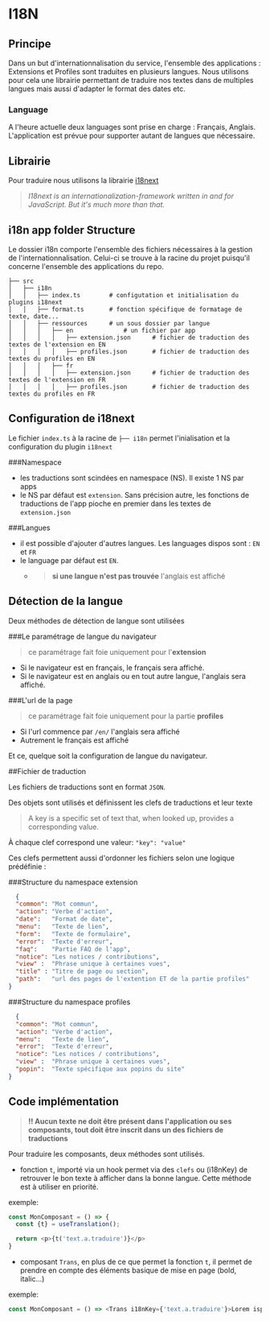 # I18N

## Principe
Dans un but d'internationnalisation du service, l'ensemble des applications : Extensions et Profiles sont traduites en plusieurs langues.
Nous utilisons pour cela une librairie permettant de traduire nos textes dans de multiples langues mais aussi d'adapter le format des dates etc.

### Language
A l'heure actuelle deux languages sont prise en charge : Français, Anglais.
L'application est prévue pour supporter autant de langues que nécessaire.

## Librairie
Pour traduire nous utilisons la librairie [i18next](https://www.i18next.com/)
>_I18next is an internationalization-framework written in and for JavaScript. But it's much more than that._

## i18n app folder Structure
Le dossier i18n comporte l'ensemble des fichiers nécessaires à la gestion de l'internationnalisation.
Celui-ci se trouve à la racine du projet puisqu'il concerne l'ensemble des applications du repo.

```
├── src                    
│   ├── i18n
│   │   ├── index.ts        # configutation et initialisation du plugins i18next
│   │   ├── format.ts       # fonction spécifique de formatage de texte, date...
│   │   ├── ressources      # un sous dossier par langue
│   │   │   ├── en              # un fichier par app
│   │   │   │   ├── extension.json      # fichier de traduction des textes de l'extension en EN
│   │   │   │   ├── profiles.json       # fichier de traduction des textes du profiles en EN
│   │   │   ├── fr
│   │   │   │   ├── extension.json      # fichier de traduction des textes de l'extension en FR
│   │   │   │   ├── profiles.json       # fichier de traduction des textes du profiles en FR
```

## Configuration de i18next

Le fichier `index.ts` à la racine de `├── i18n` permet l'inialisation et la configuration du plugin `i18next`

###Namespace
- les traductions sont scindées en namespace (NS). Il existe 1 NS par apps
- le NS par défaut est `extension`. Sans précision autre, les fonctions de traductions de l'app pioche en premier dans les textes de `extension.json`

###Langues
- il est possible d'ajouter d'autres langues. Les languages dispos sont : `EN` et `FR`
- le language par défaut est `EN`.
    - > **si une langue n'est pas trouvée** l'anglais est affiché

## Détection de la langue

Deux méthodes de détection de langue sont utilisées

###Le paramétrage de langue du navigateur
> ce paramétrage fait foie uniquement pour l'**extension**

- Si le navigateur est en français, le français sera affiché.
- Si le navigateur est en anglais ou en tout autre langue, l'anglais sera affiché.

###L'url de la page
> ce paramétrage fait foie uniquement pour la partie **profiles**

- Si l'url commence par `/en/` l'anglais sera affiché
- Autrement le français est affiché

Et ce, quelque soit la configuration de langue du navigateur.


##Fichier de traduction

Les fichiers de traductions sont en format `JSON`.

Des objets sont utilisés et définissent les clefs de traductions et leur texte
> A key is a specific set of text that, when looked up, provides a corresponding value.

À chaque clef correspond une valeur: `"key": "value"`

Ces clefs permettent aussi d'ordonner les fichiers selon une logique prédéfinie :

###Structure du namespace extension
```json
  {
  "common": "Mot commun",
  "action": "Verbe d'action",
  "date":   "Format de date",
  "menu":   "Texte de lien",
  "form":   "Texte de formulaire",
  "error":  "Texte d'erreur",
  "faq":    "Partie FAQ de l'app",
  "notice": "Les notices / contributions",
  "view" :  "Phrase unique à certaines vues",
  "title" : "Titre de page ou section",
  "path":   "url des pages de l'extention ET de la partie profiles"
}
```
###Structure du namespace profiles
```json
  {
  "common": "Mot commun",
  "action": "Verbe d'action",
  "menu":   "Texte de lien",
  "error":  "Texte d'erreur",
  "notice": "Les notices / contributions",
  "view" :  "Phrase unique à certaines vues",
  "popin":  "Texte spécifique aux popins du site"
}
```

## Code implémentation

> **!! Aucun texte ne doit être présent dans l'application ou ses composants, tout doit être inscrit dans un des fichiers de traductions**

Pour traduire les composants, deux méthodes sont utilisés.
- fonction `t`, importé via un hook permet via des `clefs` ou (i18nKey) de retrouver le bon texte à afficher dans la bonne langue.
  Cette méthode est à utiliser en priorité.

exemple:
  ```javascript 
  const MonComposant = () => {
    const {t} = useTranslation();
  
    return <p>{t('text.a.traduire')}</p>
  }
  ```

- composant `Trans`, en plus de ce que permet la fonction `t`, il permet de prendre en compte des éléments basique de mise en page (bold, italic...)

exemple:
  ```javascript 
  const MonComposant = () => <Trans i18nKey={'text.a.traduire'}>Lorem ispum <b>dolor</b> sit amet</Trans>
  ```
